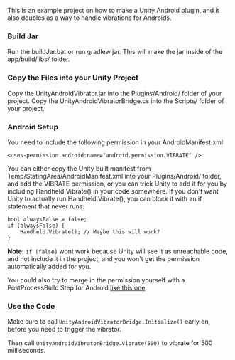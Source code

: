 This is an example project on how to make a Unity Android plugin, and it also doubles as a way to handle vibrations for Androids.


### Build Jar
Run the buildJar.bat or run gradlew jar. This will make the jar inside of the app/build/libs/ folder.


### Copy the Files into your Unity Project
Copy the UnityAndroidVibrator.jar into the Plugins/Android/ folder of your project.
Copy the UnityAndroidVibratorBridge.cs into the Scripts/ folder of your project.


### Android Setup
You need to include the following permission in your AndroidManifest.xml

```
<uses-permission android:name="android.permission.VIBRATE" />
```

You can either copy the Unity built manifest from Temp/StatingArea/AndroidManifest.xml into your Plugins/Android/ folder, and add the VIBRATE permission, or you can trick Unity to add it for you by including Handheld.Vibrate() in your code somewhere. If you don't want Unity to actually run Handheld.Vibrate(), you can block it with an if statement that never runs:

```
bool alwaysFalse = false;
if (alwaysFalse) {
    Handheld.Vibrate(); // Maybe this will work?
}
```

**Note:** `if (false)` wont work because Unity will see it as unreachable code, and not include it in the project, and you won't get the permission automatically added for you.

You could also try to merge in the permission yourself with a PostProcessBuild Step for Android [like this one](https://github.com/gree/unity-webview/blob/master/plugins/Android/Editor/UnityWebViewPostprocessBuild.cs).


### Use the Code
Make sure to call `UnityAndroidVibratorBridge.Initialize()` early on, before you need to trigger the vibrator.

Then call `UnityAndroidVibratorBridge.Vibrate(500)` to vibrate for 500 milliseconds.
